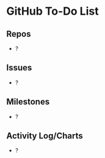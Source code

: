 # GitHub To-Do List

## Repos
 - ?


## Issues
 - ?


## Milestones
 - ?


## Activity Log/Charts
 - ?

